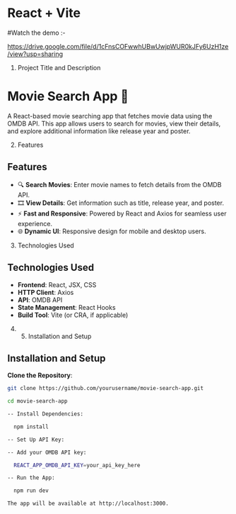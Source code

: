 # React + Vite

#Watch the demo :-

https://drive.google.com/file/d/1cFnsCOFwwhUBwUwjpWUR0kJFy6UzH1ze/view?usp=sharing

1. Project Title and Description

# Movie Search App 🎥

A React-based movie searching app that fetches movie data using the OMDB API. This app allows users to search for movies, view their details, and explore additional information like release year and poster.


2. Features

## Features
- 🔍 **Search Movies**: Enter movie names to fetch details from the OMDB API.
- 🎞️ **View Details**: Get information such as title, release year, and poster.
- ⚡ **Fast and Responsive**: Powered by React and Axios for seamless user experience.
- 🌐 **Dynamic UI**: Responsive design for mobile and desktop users.

3. Technologies Used

## Technologies Used
- **Frontend**: React, JSX, CSS
- **HTTP Client**: Axios
- **API**: OMDB API
- **State Management**: React Hooks
- **Build Tool**: Vite (or CRA, if applicable)


4. 5. Installation and Setup

## Installation and Setup

  **Clone the Repository**:
   ```bash
   git clone https://github.com/yourusername/movie-search-app.git
  
   cd movie-search-app
  
  -- Install Dependencies:

     npm install

  -- Set Up API Key:

  -- Add your OMDB API key:

     REACT_APP_OMDB_API_KEY=your_api_key_here

  -- Run the App:

     npm run dev

The app will be available at http://localhost:3000.


